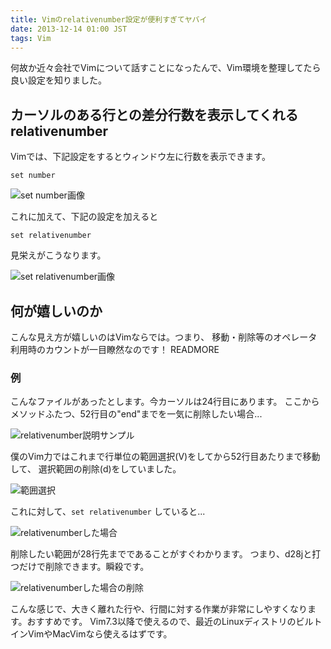 ```yaml
---
title: Vimのrelativenumber設定が便利すぎてヤバイ
date: 2013-12-14 01:00 JST
tags: Vim
---
```


何故か近々会社でVimについて話すことになったんで、Vim環境を整理してたら良い設定を知りました。

## カーソルのある行との差分行数を表示してくれるrelativenumber

Vimでは、下記設定をするとウィンドウ左に行数を表示できます。

```
set number
```

![set number画像](http://gyazo.com/5e6b1cc7ece7aeb807aab144780cbaf3.png)

これに加えて、下記の設定を加えると

```
set relativenumber
```

見栄えがこうなります。

![set relativenumber画像](http://gyazo.com/4d20af53dcff2dc779a16b0457c0d5d8.gif)

## 何が嬉しいのか
こんな見え方が嬉しいのはVimならでは。つまり、
移動・削除等のオペレータ利用時のカウントが一目瞭然なのです！
READMORE

### 例
こんなファイルがあったとします。今カーソルは24行目にあります。
ここからメソッドふたつ、52行目の"end"までを一気に削除したい場合...

![relativenumber説明サンプル]( http://gyazo.com/83d07d578b6da17b33f6a84572c5bea5.png)

僕のVim力ではこれまで行単位の範囲選択(V)をしてから52行目あたりまで移動して、
選択範囲の削除(d)をしていました。

![範囲選択](http://gyazo.com/3d7152a7734029c43571bdc028c3437e.gif)

これに対して、`set relativenumber` していると...

![relativenumberした場合](http://gyazo.com/d2df5a268c71d7823d404d1344d0a271.png)

削除したい範囲が28行先までであることがすぐわかります。
つまり、d28jと打つだけで削除できます。瞬殺です。

![relativenumberした場合の削除](http://gyazo.com/9b3e4d0480c24aa5d1bf7190e4c74842.gif)

こんな感じで、大きく離れた行や、行間に対する作業が非常にしやすくなります。おすすめです。
Vim7.3以降で使えるので、最近のLinuxディストリのビルトインVimやMacVimなら使えるはずです。
